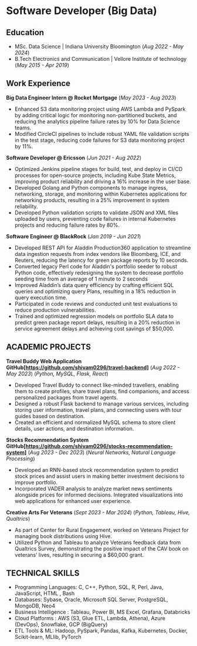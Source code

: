 # Software Developer (Big Data)

## Education

- MSc. Data Science | Indiana University Bloomington (_Aug 2022 - May 2024_)
- B.Tech Electronics and Communication | Vellore Institute of technology (_May 2015 - Apr 2019_)

## Work Experience

**Big Data Engineer Intern @ Rocket Mortgage** (_May 2023 - Aug 2023_)
- Enhanced S3 data monitoring project using AWS Lambda and PySpark by adding critical logic for monitoring non-partitioned buckets, and reducing the analytics pipeline failure rates by 10% for Data Science teams.
- Modified CircleCI pipelines to include robust YAML file validation scripts in the test stage, reducing code failures for S3 data monitoring project by 11%.

**Software Developer @ Ericsson** (_Jun 2021 - Aug 2022_)
- Optimized Jenkins pipeline stages for build, test, and deploy in CI/CD processes for open-source projects, including Kube State Metrics, improving product reliability and driving a 16% increase in the user base.
- Developed Golang and Python components to manage ingress, networking, storage, and monitoring within Kubernetes applications for networking products, resulting in a 25% improvement in system reliability.
- Developed Python validation scripts to validate JSON and XML files uploaded by users, preventing code failures in internal Kubernetes projects and reducing failure rates by 80%.

**Software Engineer @ BlackRock** (_Jan 2019 - Jun 2021_)

- Developed REST API for Aladdin Production360 application to streamline data ingestion requests from index vendors like Bloomberg, ICE, and Reuters, reducing the latency for green package reports by 10 seconds.
- Converted legacy Perl code for Aladdin's portfolio seeder to robust Python code, effectively redesigning the system to decrease portfolio seeding time from an average of 1 minute to 2 seconds
- Improved Aladdin’s data query efficiency by crafting efficient SQL queries and optimizing query Plans, resulting in a 18% reduction in query execution time.
- Participated in code reviews and conducted unit test evaluations to reduce production vulnerabilities.
- Trained and optimized regression models on portfolio SLA data to predict green package report delays, resulting in a 20% reduction in service agreement delays and achieving cost savings of $50,000.

## ACADEMIC PROJECTS

**Travel Buddy Web Application GitHub[https://github.com/shivam0296/travel-backend]** (_Aug 2022 - May 2023_)
(_Python, MySQL, Flask, React_)
- Developed Travel Buddy to connect like-minded travellers, enabling them to create profiles, share travel plans, find companions, and access personalized packages from travel agents.
- Designed a robust Flask backend to manage various services, including storing user information, travel plans, and connecting users with tour guides based on destination.
- Created an efficient and normalized MySQL schema to store client details, user actions, and destination information.

**Stocks Recommendation System GitHub[https://github.com/shivam0296/stocks-recommendation-system]** (_Aug 2023 - Dec 2023_)
(_Neural Networks, Natural Language Processing_)
- Developed an RNN-based stock recommendation system to predict stock prices and assist users in making better investment decisions to improve portfolio.
- Incorporated VADER analysis to analyze market news sentiments alongside prices for informed decisions. Integrated visualizations into web applications for enhanced user experience.

**Creative Arts For Veterans** (_Sept 2023 - Mar 2024_)
(_Python, Tableau, Hive, Qualtrics_)
- As part of Center for Rural Engagement, worked on Veterans Project for managing book distributions using Hive.
- Utilized Python and Tableau to analyze Veterans feedback data from Qualtrics Survey, demonstrating the positive impact of the CAV book on veterans’ lives, resulting in securing a $60,000 grant.

## TECHNICAL SKILLS

- Programming Languages: C, C++, Python, SQL, R, Perl, Java, JavaScript, HTML , Bash
- Databases: Sybase, Oracle, Microsoft SQL Server, PostgreSQL, MongoDB, Neo4
- Business Intelligence : Tableau, Power BI, MS Excel, Grafana, Databricks
- Cloud Platforms : AWS (S3, Glue ETL, Lambda, Athena), Azure (DevOps), Snowflake, GCP (BigQuery)
- ETL Tools & ML: Hadoop, PySpark, Pandas, Kafka, Kubernetes, Docker, Scikit-learn, MLlib, PyTorch